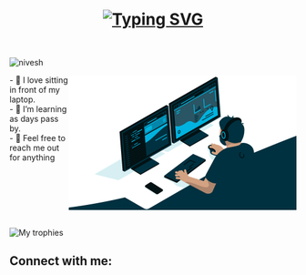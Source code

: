 <h1 align="center">
 <a href="https://git.io/typing-svg"><img src="https://readme-typing-svg.herokuapp.com?font=Fira+Code&pause=100&color=E9F718&width=435&lines=Hi+there!;I+am+Nivesh+Chaudhary" alt="Typing SVG" /></a>
</h1>
<img src="https://www.animatedimages.org/data/media/562/animated-line-image-0111.gif" width="1000" height="2" />
 <p align="left"> <img src="https://komarev.com/ghpvc/?username=Nivesh2003&label=Profile%20views&color=0e75b6&style=flat" alt="nivesh" /> </p>

<img align="right" alt="Coding" width="400" src="coding.gif">

<p align="left">  </p>
- 👀 I love sitting in front of my laptop.<br>
- 🌱 I’m learning as days pass by. <br>
- 💞️ Feel free to reach me out for anything 

<img src="https://www.animatedimages.org/data/media/562/animated-line-image-0111.gif" width="1000" height="2" />

<p align="left">
    <img src="https://github-trophies.vercel.app/?username=Nivesh2003&theme=darkhub&title=MultiLanguage,Commit,Repositories,Followers,Issues,Stars,PullRequest,Reviews,Organizations&column=9" alt="My trophies" />
</p>

<h2 align="left">Connect with me:</h2>

